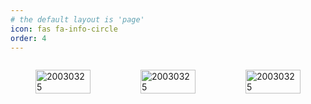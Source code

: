 ```yaml
---
# the default layout is 'page'
icon: fas fa-info-circle
order: 4
---
```


<div style="display: flex">
    <figure>
        <img src="assets/images/捏我脸_0000-捏我脸_0084-10fps.gif" alt="20030325" style="width:100%">
    </figure>
    <figure>
        <img src="assets/images/捏我脸_0000-捏我脸_0084-10fps.gif" alt="20030325" style="width:100%">
    </figure>
    <figure>
        <img src="assets/images/捏我脸_0000-捏我脸_0084-10fps.gif" alt="20030325" style="width:100%">
    </figure>
</div>

